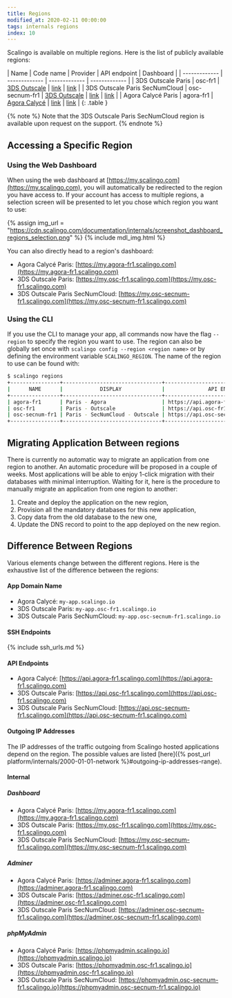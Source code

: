 ```yaml
---
title: Regions
modified_at: 2020-02-11 00:00:00
tags: internals regions
index: 10
---
```


Scalingo is available on multiple regions. Here is the list of publicly
available regions:

| Name  | Code name | Provider | API endpoint | Dashboard |
| ------------- | ------------- | ------------- | ------------- |
| 3DS Outscale Paris  | osc-fr1  | [3DS Outscale](https://outscale.com/) | [link](https://api.osc-fr1.scalingo.com) | [link](https://my.osc-fr1.scalingo.com) |
| 3DS Outscale Paris SecNumCloud  | osc-secnum-fr1  | [3DS Outscale](https://outscale.com/) | [link](https://api.osc-secnum-fr1.scalingo.com) | [link](https://my.osc-secnum-fr1.scalingo.com) |
| Agora Calycé Paris  | agora-fr1  | [Agora Calycé](https://www.agoracalyce.com) | [link](https://api.agora-fr1.scalingo.com) | [link](https://my.agora-fr1.scalingo.com) |
{: .table }

{% note %}
Note that the 3DS Outscale Paris SecNumCloud region is available upon request on
the support.
{% endnote %}

## Accessing a Specific Region

### Using the Web Dashboard

When using the web dashboard at
[https://my.scalingo.com](https://my.scalingo.com), you will automatically be
redirected to the region you have access to. If your account has access to
multiple regions, a selection screen will be presented to let you chose which
region you want to use:

{% assign img_url = "https://cdn.scalingo.com/documentation/internals/screenshot_dashboard_regions_selection.png" %}
{% include mdl_img.html %}

You can also directly head to a region's dashboard:

- Agora Calycé Paris:
  [https://my.agora-fr1.scalingo.com](https://my.agora-fr1.scalingo.com)
- 3DS Outscale Paris:
  [https://my.osc-fr1.scalingo.com](https://my.osc-fr1.scalingo.com)
- 3DS Outscale Paris SecNumCloud:
  [https://my.osc-secnum-fr1.scalingo.com](https://my.osc-secnum-fr1.scalingo.com)

### Using the CLI

If you use the CLI to manage your app, all commands now have the flag `--region`
to specify the region you want to use. The region can also be globally set once
with `scalingo config --region <region name>` or by defining the environment
variable `SCALINGO_REGION`. The name of the region to use can be found with:

```bash
$ scalingo regions
+----------------+--------------------------------+-----------------------------------------+
|      NAME      |            DISPLAY             |              API ENDPOINT               |
+----------------+--------------------------------+-----------------------------------------+
| agora-fr1      | Paris - Agora                  | https://api.agora-fr1.scalingo.com      |
| osc-fr1        | Paris - Outscale               | https://api.osc-fr1.scalingo.com        |
| osc-secnum-fr1 | Paris - SecNumCloud - Outscale | https://api.osc-secnum-fr1.scalingo.com |
+----------------+--------------------------------+-----------------------------------------+
```

## Migrating Application Between regions

There is currently no automatic way to migrate an application from one region to
another. An automatic procedure will be proposed in a couple of weeks. Most
applications will be able to enjoy 1-click migration with their databases with
minimal interruption. Waiting for it, here is the procedure to manually migrate
an application from one region to another:

1. Create and deploy the application on the new region,
1. Provision all the mandatory databases for this new application,
1. Copy data from the old database to the new one,
1. Update the DNS record to point to the app deployed on the new region.

## Difference Between Regions

Various elements change between the different regions. Here is the exhaustive
list of the difference between the regions:

#### App Domain Name

* Agora Calycé: `my-app.scalingo.io`
* 3DS Outscale Paris: `my-app.osc-fr1.scalingo.io`
* 3DS Outscale Paris SecNumCloud: `my-app.osc-secnum-fr1.scalingo.io`

#### SSH Endpoints

{% include ssh_urls.md %}

#### API Endpoints

* Agora Calycé:
  [https://api.agora-fr1.scalingo.com](https://api.agora-fr1.scalingo.com)
* 3DS Outscale Paris:
  [https://api.osc-fr1.scalingo.com](https://api.osc-fr1.scalingo.com)
* 3DS Outscale Paris SecNumCloud:
  [https://api.osc-secnum-fr1.scalingo.com](https://api.osc-secnum-fr1.scalingo.com)

#### Outgoing IP Addresses

The IP addresses of the traffic outgoing from Scalingo hosted applications
depend on the region. The possible values are listed [here]({% post_url
platform/internals/2000-01-01-network %}#outgoing-ip-addresses-range).

#### Internal

##### Dashboard

* Agora Calycé Paris:
  [https://my.agora-fr1.scalingo.com](https://my.agora-fr1.scalingo.com)
* 3DS Outscale Paris:
  [https://my.osc-fr1.scalingo.com](https://my.osc-fr1.scalingo.com)
* 3DS Outscale Paris SecNumCloud:
  [https://my.osc-secnum-fr1.scalingo.com](https://my.osc-secnum-fr1.scalingo.com)

##### Adminer

* Agora Calycé Paris:
  [https://adminer.agora-fr1.scalingo.com](https://adminer.agora-fr1.scalingo.com)
* 3DS Outscale Paris:
  [https://adminer.osc-fr1.scalingo.com](https://adminer.osc-fr1.scalingo.com)
* 3DS Outscale Paris SecNumCloud:
  [https://adminer.osc-secnum-fr1.scalingo.com](https://adminer.osc-secnum-fr1.scalingo.com)

##### phpMyAdmin

* Agora Calycé Paris:
  [https://phpmyadmin.scalingo.io](https://phpmyadmin.scalingo.io)
* 3DS Outscale Paris:
  [https://phpmyadmin.osc-fr1.scalingo.io](https://phpmyadmin.osc-fr1.scalingo.io)
* 3DS Outscale Paris SecNumCloud:
  [https://phpmyadmin.osc-secnum-fr1.scalingo.io](https://phpmyadmin.osc-secnum-fr1.scalingo.io)
